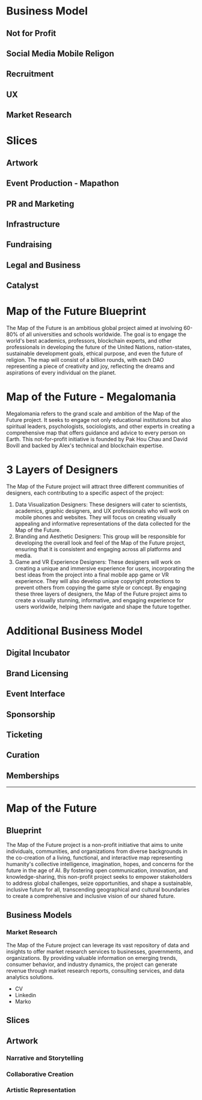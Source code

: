 
# Business Model
## Not for Profit
## Social Media Mobile Religon
## Recruitment
## UX
## Market Research 

# Slices
## Artwork
## Event Production - Mapathon
## PR and Marketing
## Infrastructure
## Fundraising
## Legal and Business
## Catalyst

# Map of the Future Blueprint
The Map of the Future is an ambitious global project aimed at involving 60-80% of all universities and schools worldwide. The goal is to engage the world's best academics, professors, blockchain experts, and other professionals in developing the future of the United Nations, nation-states, sustainable development goals, ethical purpose, and even the future of religion. The map will consist of a billion rounds, with each DAO representing a piece of creativity and joy, reflecting the dreams and aspirations of every individual on the planet.

# Map of the Future - Megalomania
Megalomania refers to the grand scale and ambition of the Map of the Future project. It seeks to engage not only educational institutions but also spiritual leaders, psychologists, sociologists, and other experts in creating a comprehensive map that offers guidance and advice to every person on Earth. This not-for-profit initiative is founded by Pak Hou Chau and David Bovill and backed by Alex's technical and blockchain expertise.

# 3 Layers of Designers
The Map of the Future project will attract three different communities of designers, each contributing to a specific aspect of the project:
1.  Data Visualization Designers: These designers will cater to scientists, academics, graphic designers, and UX professionals who will work on mobile phones and websites. They will focus on creating visually appealing and informative representations of the data collected for the Map of the Future.
2.  Branding and Aesthetic Designers: This group will be responsible for developing the overall look and feel of the Map of the Future project, ensuring that it is consistent and engaging across all platforms and media.
3.  Game and VR Experience Designers: These designers will work on creating a unique and immersive experience for users, incorporating the best ideas from the project into a final mobile app game or VR experience. They will also develop unique copyright protections to prevent others from copying the game style or concept.
By engaging these three layers of designers, the Map of the Future project aims to create a visually stunning, informative, and engaging experience for users worldwide, helping them navigate and shape the future together.

# Additional Business Model
## Digital Incubator
## Brand Licensing
## Event Interface
## Sponsorship
## Ticketing
## Curation
## Memberships

---

# Map of the Future 

## Blueprint
The Map of the Future project is a non-profit initiative that aims to unite individuals, communities, and organizations from diverse backgrounds in the co-creation of a living, functional, and interactive map representing humanity's collective intelligence, imagination, hopes, and concerns for the future in the age of AI. By fostering open communication, innovation, and knowledge-sharing, this non-profit project seeks to empower stakeholders to address global challenges, seize opportunities, and shape a sustainable, inclusive future for all, transcending geographical and cultural boundaries to create a comprehensive and inclusive vision of our shared future.

## Business Models
### Market Research
The Map of the Future project can leverage its vast repository of data and insights to offer market research services to businesses, governments, and organizations. By providing valuable information on emerging trends, consumer behavior, and industry dynamics, the project can generate revenue through market research reports, consulting services, and data analytics solutions.


- CV
- Linkedin
- Marko

## Slices
## Artwork
### Narrative and Storytelling
### Collaborative Creation
### Artistic Representation


